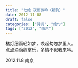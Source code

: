 ```yaml
---
title: "七绝 夜雨微吟（新韵）"
date: 2012-11-08
draft: false
categories: ["诗词", "绝句"]
tags: ["2012", "南京"]
---
```


橘灯细雨轻如梦，唤起匆匆梦里人。  
点点滴滴鹅掌乐，多情不似我来吟。  

2012.11.8 南京  

